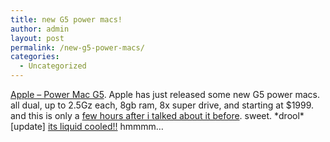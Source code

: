 ```yaml
---
title: new G5 power macs!
author: admin
layout: post
permalink: /new-g5-power-macs/
categories:
  - Uncategorized
---
```

[Apple &#8211; Power Mac G5][1]. Apple has just released some new G5 power macs. all dual, up to 2.5Gz each, 8gb ram, 8x super drive, and starting at $1999. and this is only a [few hours after i talked about it before][2]. sweet. \*drool\* [update] [its liquid cooled!!][3] hmmmm&#8230;

 [1]: http://www.apple.com/powermac/
 [2]: http://blog.lotas-smartman.net/archives/2004/06/09/2028/apple-to-announce-power-mac-g5-speed-bumps/
 [3]: http://www.apple.com/powermac/design.html